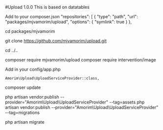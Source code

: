 #Upload  1.0.0
This is based on datatables 

Add to your composer.json
 "repositories": [
        {
            "type": "path",
            "url": "packages/mjvamorim/upload",
            "options": {
                "symlink": true
            }
        },

cd packages/mjvamorim

git clone https://github.com/mjvamorim/upload.git

cd ../..

composer require mjvamorim/upload
composer require intervention/image

Add in your config/app.php

    Amorim\Upload\UploadServiceProvider::class,
       

composer update

php artisan vendor:publish --provider="Amorim\Upload\UploadServiceProvider" --tag=assets
php artisan vendor:publish --provider="Amorim\Upload\UploadServiceProvider" --tag=migrations

php artisan migrate



